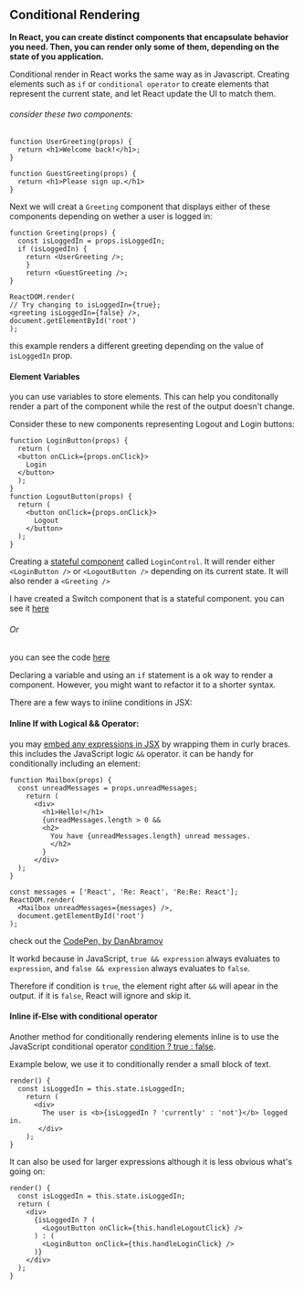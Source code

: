 ## Conditional Rendering

**In React, you can create distinct components that encapsulate behavior you need. Then, you can render only some of them, depending on the state of you application.**

Conditional render in React works the same way as in Javascript. Creating elements such as `if` or `conditional operator` to create elements that represent the current state, and let React update the UI to match them.

###### consider these two components: 
```
function UserGreeting(props) {
  return <h1>Welcome back!</h1>;
}

function GuestGreeting(props) {
  return <h1>Please sign up.</h1>
}
```
Next we will creat a `Greeting` component that displays either of these components depending on wether a user is logged in:
```
function Greeting(props) {
  const isLoggedIn = props.isLoggedIn;
  if (isLoggedIn) {
    return <UserGreeting />;
    }
    return <GuestGreeting />;
}

ReactDOM.render(
// Try changing to isLoggedIn={true};
<greeting isLoggedIn={false} />,
document.getElementById('root')
);
```
this example renders a different greeting depending on the value of `isLoggedIn` prop.

#### Element Variables

you can use variables to store elements. This can help you conditonally render a part of the component while the rest of the output doesn't change.

Consider these to new components representing Logout and Login buttons:
```
function LoginButton(props) {
  return (
  <button onCLick={props.onClick}>
    Login
  </button>
  );
}
function LogoutButton(props) {
  return (
    <button onClick={props.onClick}>
      Logout
    </button>
  );
}
```
Creating a [stateful component](https://reactjs.org/docs/state-and-lifecycle.html#adding-local-state-to-a-class) called `LoginControl`. It will render either `<LoginButton />` or `<LogoutButton />` depending on its current state. It will also render a `<Greeting />` 

I have created a Switch component that is a stateful component. you can see it [here](https://codepen.io/noahsok/pen/Exxbbbv?editors=0010)

###### Or 

you can see the code [here](https://github.com/Noahsok/React-JS-core-principles/blob/master/CodePen%20Basic%20Components/Switch-stateful.md)

Declaring a variable and using an `if` statement is a ok way to render a component. However, you might want to refactor it to a shorter syntax. 

There are a few ways to inline conditions in JSX:

#### Inline If with Logical && Operator:

you may [embed any expressions in JSX](https://github.com/Noahsok/React-JS-core-principles/blob/master/step-by-step/a2.%20JSX.md) by wrapping them in curly braces. this includes the JavaScript logic `&&` operator. it can be handy for conditionally including an element:
```
function Mailbox(props) {
  const unreadMessages = props.unreadMessages;
    return (
      <div>
        <h1>Hello!</h1>
        {unreadMessages.length > 0 &&
        <h2>
          You have {unreadMessages.length} unread messages.
          </h2>
        }
      </div>
  );
}

const messages = ['React', 'Re: React', 'Re:Re: React'];
ReactDOM.render(
  <Mailbox unreadMessages={messages} />,
  document.getElementById('root')
);
```
check out the [CodePen, by DanAbramov](https://codepen.io/gaearon/pen/ozJddz?editors=0010)

It workd because in JavaScript, `true && expression` always evaluates to `expression`, and `false && expression` always evaluates to `false`.

Therefore if condition is `true`, the element right after `&&` will apear in the output. if it is `false`, React will ignore and skip it.

#### Inline if-Else with conditional operator

Another method for conditionally rendering elements inline is to use the JavaScript conditional operator [condition ? true : false](https://developer.mozilla.org/en-US/docs/Web/JavaScript/Reference/Operators/Conditional_Operator).

Example below, we use it to conditionally render a small block of text.
``` 
render() {
  const isLoggedIn = this.state.isLoggedIn;
    return (
      <div>
        The user is <b>{isLoggedIn ? 'currently' : 'not'}</b> logged in.
       </div>
    );
}
```
It can also be used for larger expressions although it is less obvious what's going on:
```
render() {
  const isLoggedIn = this.state.isLoggedIn;
  return (
    <div>
      {isLoggedIn ? (
        <LogoutButton onClick={this.handleLogoutClick} />
      ) : (
        <LoginButton onClick={this.handleLoginClick} />
      )}
    </div>
  );
}
```








